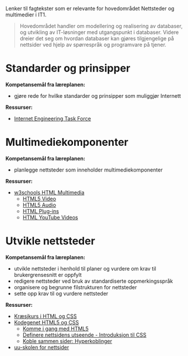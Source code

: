 Lenker til fagtekster som er relevante for hovedområdet Nettsteder og multimedier i IT1.

> Hovedområdet handler om modellering og realisering av databaser, og utvikling av
> IT-løsninger med utgangspunkt i databaser. Videre dreier det seg om hvordan
> databaser kan gjøres tilgjengelige på nettsider ved hjelp av spørrespråk og
> programvare på tjener.


Standarder og prinsipper
========================
**Kompetansemål fra læreplanen:**
* gjøre rede for hvilke standarder og prinsipper som muliggjør Internett

**Ressurser:**
* [Internet Engineering Task Force](https://no.wikipedia.org/wiki/Internet_Engineering_Task_Force)


Multimediekomponenter
=====================
**Kompetansemål fra læreplanen:**
* planlegge nettsteder som inneholder multimediekomponenter

**Ressurser:**
* [w3schools HTML Multimedia](http://www.w3schools.com/html/html_media.asp)
  * [HTML5 Video](http://www.w3schools.com/html/html5_video.asp)
  * [HTML5 Audio](http://www.w3schools.com/html/html5_audio.asp)
  * [HTML Plug-ins](http://www.w3schools.com/html/html_object.asp)
  * [HTML YouTube Videos](http://www.w3schools.com/html/html_youtube.asp)


Utvikle nettsteder
==================
**Kompetansemål fra læreplanen:**
* utvikle nettsteder i henhold til planer og vurdere om krav til brukergrensesnitt er oppfylt
* redigere nettsteder ved bruk av standardiserte oppmerkingsspråk
* organisere og begrunne filstrukturen for nettsteder
* sette opp krav til og vurdere nettsteder

**Ressurser:**
* [Kræsjkurs i HTML og CSS](https://github.com/bitjungle/IT1/tree/master/Kr%C3%A6sjkurs/03%20-%20Kr%C3%A6sjkurs%20i%20HTML%20og%20CSS)
* [Kodegenet HTML5 og CSS](https://kodegenet.no/track/html5)
  * [Komme i gang med HTML5](https://kodegenet.no/track/html5/courses/html5/chapter/html5_ch1)
  * [Definere nettsidens utseende - Introduksjon til CSS](https://kodegenet.no/track/html5/courses/html5/chapter/html5_ch2)
  * [Koble sammen sider: Hyperkoblinger](https://kodegenet.no/track/html5/courses/html5/chapter/html5_ch3)
* [uu-skolen for nettsider](http://uu.difi.no/veiledning/nettsider/uu-skolen)


